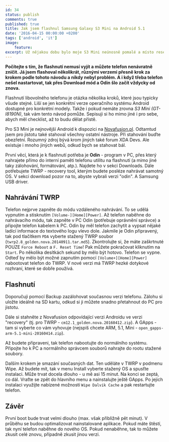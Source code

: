 ```yaml
---
id: 34
status: publish
comments: true
published: true
title: Jak jsem flashnul Samsung Galaxy S3 Mini na Android 5.1
date: '2016-04-15 00:00:00 +0200'
tags: ['android', 'it']
image:
    feature: 
excerpt: Už nějakou dobu bylo moje S3 Mini neúnosně pomalé a místo resetu do továrního nastavení jsem chtěl zkusit flashnout. 
---
```


**Počítejte s tím, že flashnutí nemusí vyjít a můžete telefon nenávratně zničit. Já jsem flashoval několikrát, různými verzemi přesně krok za krokem podle tohoto návodu a nikdy nebyl problém. A i když třeba telefon nešel nastartovat, tak přes Download mód a Odin šlo začít vždycky od znova.**

Flashnutí libovolného telefonu je otázka několika kroků, které jsou typicky všude stejné. Liší se jen konkrétní verze operačního systému Android dostupné pro konkrétní modely. Takže i pokud nemáte zrovna *S3 Mini (GT-I8190N)*, tak vám tento návod pomůže. Sepisuji si ho mimo jiné i pro sebe, abych měl checklist, až to budu dělat přístě.  

Pro S3 Mini je nejnovější Android k dispozici na [Novafusion.pl](http://www.novafusion.pl/). Odtamtud jsem pro jistotu také stahoval všechny ostatní nástroje. Při stahování buďte obezřetní. Rozumný zdroj bývá krom jiných také forum XDA Devs. Ale existuje i mnoho jiných webů, odkud bych se stahovat bál.  



První věcí, která je k flashnutí potřeba je **Odin** - program v PC, přes který nahrajete přímo do interní paměti telefonu utilitu na flashnutí (a mimo jiné taky zálohování, formátování, atp.). Najdete ho v sekci Downloads. Dále potřebujete TWRP - recovery tool, kterým budete posléze nahrávat samotný OS. V sekci download pozor na to, abyste vybrali verzi "odin". A Samsung USB driver. 

## Nahrávání TWRP

Telefon nejprve zapněte do módu vzdáleného nahrávání. To se udělá vypnutím a stisknutím `[Volume-][Home][Power]`. Až telefon naběhne do nahrávacího módu, tak zapněte v PC Odin (potřebuje oprávnění správce) a připojte telefon kabelem k PC. Odin by měl telefon zachytit a vypsat nějaké ladící informace do textového logu vlevo dole. Jakmile je Odin připravený, tak pod tlačítkem `PDA` vyberte stažený TWRP soubor (`twrp2.8_golden.nova.20140911.tar.md5`). Zkontrolujte si, že máte zaškrtnuté POUZE `Force Reboot` a `F. Reset Time`! Pak můžete pokračovat kliknutím na `Start`. Po několika desítkách sekund by mělo být hotovo. Telefon se vypne. Odteď by mělo být možné zapnutím pomocí `[Volume+][Home][Power]` nabootovat telefon do TWRP. V nové verzi má TWRP hezké dotykové rozhraní, které se dobře používá.

## Flashnutí  

Doporučuji pomocí Backup zazálohovat současnou verzi telefonu. Zálohu si uložte ideálně na SD kartu, odkud si ji můžete snadno přetahnout do PC pro jistotu. 

Dále si stahněte z Novafusion odpovídající verzi Androidu ve verzi "recovery" (tj. pro TWRP - `cm12.1_golden.nova.20160412.zip`). A GApps - tam si vyberte co vám vyhovuje (nejspíš chcete ARM, 5.1, Mini - `open_gapps-arm-5.1-mini-20160414.zip`).  

Až budete připraveni, tak telefon nabootujte do normálního systému. Připojte ho k PC a normálního správcem souborů nahrajte do rootu stažené soubory. 

Dalším krokem je smazání současných dat. Ten uděláte v TWRP v podmenu Wipe. Až budete mít, tak v menu Install vyberte stažený OS a spusťte instalaci. Může trvat docela dlouho - u mě asi 15 minut. Na konci se zeptá, co dál. Vraťte se zpět do hlavního menu a nainstalujte ještě GApps. Po jejich instalaci využijte nabízené možnosti `Wipe Dalvik Cache` a pak restartujte telefon. 

## Závěr 

První boot bude trvat velmi dlouho (max. však přibližně pět minut). V průběhu se budou optimalizovat nainstalované aplikace. Pokud máte štěstí, tak nyní telefon naběhne do nového OS. Pokud nenaběhne, tak to můžete zkusit celé znovu, případně zkusit jinou verzi.  
